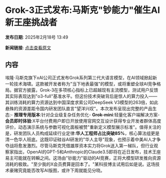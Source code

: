 # Grok-3正式发布:马斯克"钞能力"催生AI新王座挑战者

**发布日期**: 2025年2月18号 13:49

**新闻链接**: [点击查看原文](https://www.aibase.com/zh/news/15468)

## 内容

埃隆·马斯克旗下xAI公司正式发布Grok系列第三代大语言模型，在AI领域掀起新一轮技术海啸。这款被开发者称为"当下地表最强"的模型，或将重塑全球AI竞争格局。据官方披露，Grok-3在多项核心指标上已超越现有主流模型，测试用户反馈其实际表现达到"o3-full"基准水平。但这份技术突破背后是惊人的算力投入——其训练消耗的算力资源达到中国深度求索公司DeepSeek V3模型的263倍，如此悬殊的资源差距令国内研发团队直言"望洋兴叹"。本次发布呈现出完整的产品生态:- **推理专用版本**:针对企业级复杂任务优化- **Grok-mini**:轻量化客户端解决方案- **会员即时体验**:X平台付费用户即日开放使用官网交互设计获得专业开发者群体高度评价，动态演示系统与参数可视化面板被赞"重新定义模型展示标准"。值得关注的是，研发团队人员构成延续行业定律:**华人工程师占比突破85%**，核心算法组更是清一色华人班底。这既印证硅谷AI研发的"华人主导"现象，也预示着中美AI人才争夺战将愈发激烈。尽管马斯克凭借雄厚资本实力将Grok送入第一梯队，但行业观察家指出，OpenAI的GPT-5和Anthropic的Claude3.5即将在近日发布，技术王座易主可能就在转瞬之间。这场由"钞能力"驱动的AI竞赛，正将大模型研发推向资源消耗的极致。"至少我的X会员费算是回本了。"某科技博主试用后如是说。这场技术豪赌究竟能否改写AI版图，或许下周就能见分晓。
